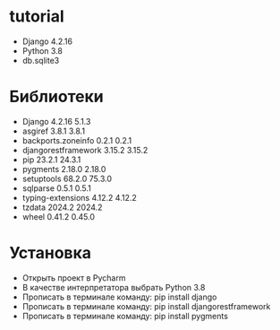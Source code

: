 # tutorial
- Django	4.2.16
- Python 3.8
- db.sqlite3
# Библиотеки
- Django	4.2.16	5.1.3
- asgiref	3.8.1	3.8.1
- backports.zoneinfo	0.2.1	0.2.1
- djangorestframework	3.15.2	3.15.2
- pip	23.2.1	24.3.1
- pygments	2.18.0	2.18.0
- setuptools	68.2.0	75.3.0
- sqlparse	0.5.1	0.5.1
- typing-extensions	4.12.2	4.12.2
- tzdata	2024.2	2024.2
- wheel	0.41.2	0.45.0
# Установка
- Открыть проект в Pycharm
- В качестве интерпретатора выбрать Python 3.8
- Прописать в терминале команду: pip install django
- Прописать в терминале команду: pip install djangorestframework
- Прописать в терминале команду: pip install pygments
